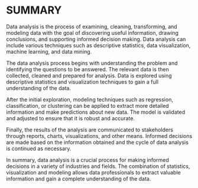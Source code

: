 # **SUMMARY**

Data analysis is the process of examining, cleaning, transforming, and modeling data with the goal of discovering useful information, drawing conclusions, and supporting informed decision making. Data analysis can include various techniques such as descriptive statistics, data visualization, machine learning, and data mining.

The data analysis process begins with understanding the problem and identifying the questions to be answered. The relevant data is then collected, cleaned and prepared for analysis. Data is explored using descriptive statistics and visualization techniques to gain a full understanding of the data.

After the initial exploration, modeling techniques such as regression, classification, or clustering can be applied to extract more detailed information and make predictions about new data. The model is validated and adjusted to ensure that it is robust and accurate.

Finally, the results of the analysis are communicated to stakeholders through reports, charts, visualizations, and other means. Informed decisions are made based on the information obtained and the cycle of data analysis is continued as necessary.

In summary, data analysis is a crucial process for making informed decisions in a variety of industries and fields. The combination of statistics, visualization and modeling allows data professionals to extract valuable information and gain a complete understanding of the data.
